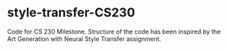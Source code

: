# style-transfer-CS230

Code for CS 230 Milestone. Structure of the code has been inspired by the Art Generation with Neural Style Transfer assignment.
